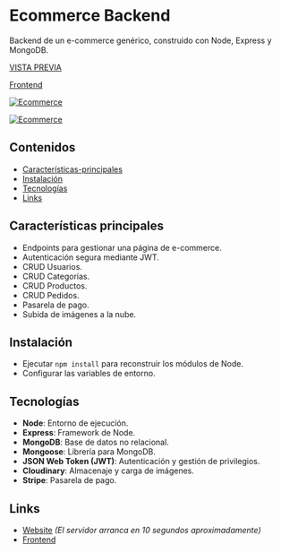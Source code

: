 # Ecommerce Backend

Backend de un e-commerce genérico, construido con Node, Express y MongoDB.

[VISTA PREVIA](https://ecommerce-carlosbarondev.herokuapp.com/)

[Frontend](https://github.com/carlosbarondev/ecommerce-frontend)

[![Ecommerce](https://res.cloudinary.com/dyi0p8m1g/image/upload/v1646494792/ecommerce/principal_zjvrx0.png)](https://ecommerce-carlosbarondev.herokuapp.com/)

[![Ecommerce](https://res.cloudinary.com/dyi0p8m1g/image/upload/v1646494792/ecommerce/admin_z4pykd.png)](https://ecommerce-carlosbarondev.herokuapp.com/)

## Contenidos

- [Características-principales](#Características-principales)
- [Instalación](#Instalación)
- [Tecnologías](#Tecnologías)
- [Links](#Links)

## Características principales

* Endpoints para gestionar una página de e-commerce.
* Autenticación segura mediante JWT.
* CRUD Usuarios.
* CRUD Categorías.
* CRUD Productos.
* CRUD Pedidos.
* Pasarela de pago.
* Subida de imágenes a la nube.

## Instalación

* Ejecutar `npm install` para reconstruir los módulos de Node.
* Configurar las variables de entorno.

## Tecnologías

* **Node**: Entorno de ejecución.
* **Express**: Framework de Node.
* **MongoDB**: Base de datos no relacional.
* **Mongoose**: Librería para MongoDB.
* **JSON Web Token (JWT)**: Autenticación y gestión de privilegios.
* **Cloudinary**: Almacenaje y carga de imágenes.
* **Stripe**: Pasarela de pago.

## Links

* [Website](https://ecommerce-carlosbarondev.herokuapp.com/) *(El servidor arranca en 10 segundos aproximadamente)*
* [Frontend](https://github.com/carlosbarondev/ecommerce-frontend)